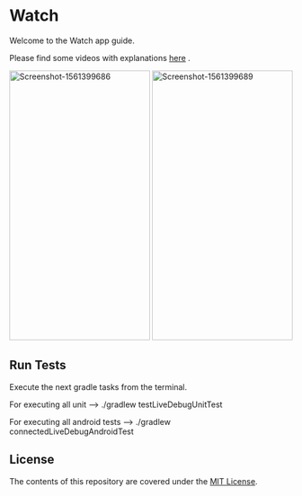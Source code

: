 # Watch

Welcome to the Watch app guide.

Please find some videos with explanations [here](TODO) .

<a href="https://ibb.co/zPDMmVX"><img src="https://i.ibb.co/ZmqG7Bm/Screenshot-1563618490.png" alt="Screenshot-1561399686" border="0" width="250" height="480"></a>
<a href="https://ibb.co/ngzFFDR"><img src="https://i.ibb.co/ysc82GW/Screenshot-1563618481.png" alt="Screenshot-1561399689" border="0" width="250" height="480"></a>

## Run Tests

Execute the next gradle tasks from the terminal.

For executing all unit --> ./gradlew testLiveDebugUnitTest

For executing all android tests --> ./gradlew connectedLiveDebugAndroidTest


## License

The contents of this repository are covered under the [MIT License](LICENSE).
